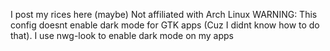 I post my rices here (maybe)
Not affiliated with Arch Linux
WARNING: This config doesnt enable dark mode for GTK apps (Cuz I didnt know how to do that).
I use nwg-look to enable dark mode on my apps
